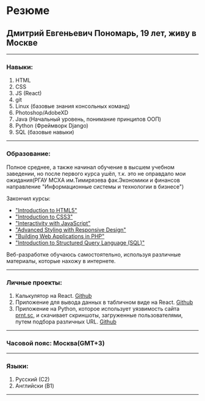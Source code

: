# Резюме
## Дмитрий Евгеньевич Пономарь, 19 лет, живу в Москве
___
### Навыки:
1. HTML
2. CSS
3. JS (React)
4. git
5. Linux (базовые знания консольных команд)
6. Photoshop/AdobeXD
7. Java (Начальный уровень, понимание принципов ООП)
8. Python (Фреймворк Django)
9. SQL (базовые навыки)
___
### Образование:
Полное среднее, а также начинал обучение в высшем учебном заведении, но после первого курса ушёл, т.к. это не оправдало мои ожидания(РГАУ МСХА им.Тимирязева фак.Экономики и финансов направление "Информационные системы и технологии в бизнесе")

Закончил курсы:
* ["Introduction to HTML5"](https://www.coursera.org/account/accomplishments/certificate/5Y6WRQGQZMJG)
* ["Introduction to CSS3"](https://www.coursera.org/account/accomplishments/certificate/6XSCK8CX557J)
* ["Interactivity with JavaScript"](https://www.coursera.org/account/accomplishments/certificate/YXTAHS9Q8NZW)
* ["Advanced Styling with Responsive Design"](https://www.coursera.org/account/accomplishments/certificate/LX57FX22EVJX)
* ["Building Web Applications in PHP"](https://www.coursera.org/account/accomplishments/certificate/PX9RDK5F72LH)
* ["Introduction to Structured Query Language (SQL)"](https://www.coursera.org/account/accomplishments/certificate/BW2KJPSU3XMC)


Веб-разработке обучаюсь самостоятельно, используя различные материалы, которые нахожу в интернете.
___

### Личные проекты:

1. Калькулятор на React. [Github](https://github.com/Donut3228/react-calculator)
2. Приложение для вывода данных в табличном виде на React. [Github](https://github.com/Donut3228/react-table-app)
3. Приложение на Python, которое использует уязвимость сайта [prnt.sc](https://prnt.sc), и скачивает скриншоты, загруженные пользователями, путем подбора различных URL. [Github](https://github.com/Donut3228/prntsc-scrapper1)
___
### Часовой пояс: Москва(GMT+3)
___
### Языки:
1. Русский (С2)
2. Английски (B1)
___
